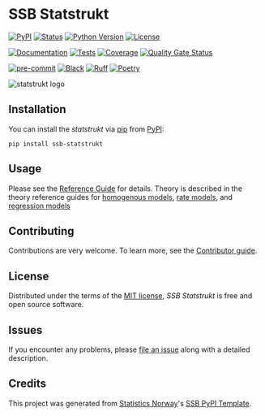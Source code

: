 # SSB Statstrukt

[![PyPI](https://img.shields.io/pypi/v/ssb-statstrukt.svg)][pypi status]
[![Status](https://img.shields.io/pypi/status/ssb-statstrukt.svg)][pypi status]
[![Python Version](https://img.shields.io/pypi/pyversions/ssb-statstrukt)][pypi status]
[![License](https://img.shields.io/pypi/l/ssb-statstrukt)][license]

[![Documentation](https://github.com/statisticsnorway/ssb-statstrukt/actions/workflows/docs.yml/badge.svg)][documentation]
[![Tests](https://github.com/statisticsnorway/ssb-statstrukt/actions/workflows/tests.yml/badge.svg)][tests]
[![Coverage](https://sonarcloud.io/api/project_badges/measure?project=statisticsnorway_ssb-statstrukt&metric=coverage)][sonarcov]
[![Quality Gate Status](https://sonarcloud.io/api/project_badges/measure?project=statisticsnorway_ssb-statstrukt&metric=alert_status)][sonarquality]

[![pre-commit](https://img.shields.io/badge/pre--commit-enabled-brightgreen?logo=pre-commit&logoColor=white)][pre-commit]
[![Black](https://img.shields.io/badge/code%20style-black-000000.svg)][black]
[![Ruff](https://img.shields.io/endpoint?url=https://raw.githubusercontent.com/astral-sh/ruff/main/assets/badge/v2.json)](https://github.com/astral-sh/ruff)
[![Poetry](https://img.shields.io/endpoint?url=https://python-poetry.org/badge/v0.json)][poetry]

[pypi status]: https://pypi.org/project/ssb-statstrukt/
[documentation]: https://statisticsnorway.github.io/ssb-statstrukt
[tests]: https://github.com/statisticsnorway/ssb-statstrukt/actions?workflow=Tests

[sonarcov]: https://sonarcloud.io/summary/overall?id=statisticsnorway_ssb-statstrukt
[sonarquality]: https://sonarcloud.io/summary/overall?id=statisticsnorway_ssb-statstrukt
[pre-commit]: https://github.com/pre-commit/pre-commit
[black]: https://github.com/psf/black
[poetry]: https://python-poetry.org/

![statstrukt logo](https://github.com/statisticsnorway/ssb-statstrukt/docs/images/statstrukt_2.png?raw=true)

## Installation

You can install the _statstrukt_ via [pip] from [PyPI]:

```console
pip install ssb-statstrukt
```

## Usage

Please see the [Reference Guide](https://github.com/statisticsnorway/ssb-statstukrt/docs/reference.md) for details.
Theory is described in the theory reference guides for [homogenous models](), [rate models](https://github.com/statisticsnorway/ssb-statstukrt/docs/theory_rate.md), and [regression models]()

## Contributing

Contributions are very welcome.
To learn more, see the [Contributor guide](https://github.com/statisticsnorway/ssb-statstrukt/blob/main/docs/contributing.md).

## License

Distributed under the terms of the [MIT license](https://github.com/statisticsnorway/ssb-statstrukt/license),
_SSB Statstrukt_ is free and open source software.

## Issues

If you encounter any problems,
please [file an issue](https://github.com/statisticsnorway/ssb-statstrukt/issues) along with a detailed description.

## Credits

This project was generated from [Statistics Norway]'s [SSB PyPI Template].

[statistics norway]: https://www.ssb.no/en
[pypi]: https://pypi.org/
[ssb pypi template]: https://github.com/statisticsnorway/ssb-pypitemplate
[file an issue]: https://github.com/statisticsnorway/ssb-statstrukt/issues
[pip]: https://pip.pypa.io/

<!-- github-only -->

[license]: https://github.com/statisticsnorway/ssb-statstrukt/blob/main/LICENSE
[Contributor guide]: https://github.com/statisticsnorway/ssb-statstrukt/blob/main/docs/CONTRIBUTING.md
[reference guide]: https://statisticsnorway.github.io/ssb-statstrukt/reference.html
